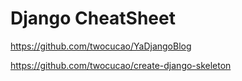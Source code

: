 # Django CheatSheet

https://github.com/twocucao/YaDjangoBlog

https://github.com/twocucao/create-django-skeleton
